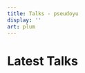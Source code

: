 ```yaml
---
title: Talks - pseudoyu
display: ''
art: plum
---
```


<SubNav />

<div pt-5 />

<h1 important="mb--4 mt-15">Latest Talks</h1>

<ListTalks />
